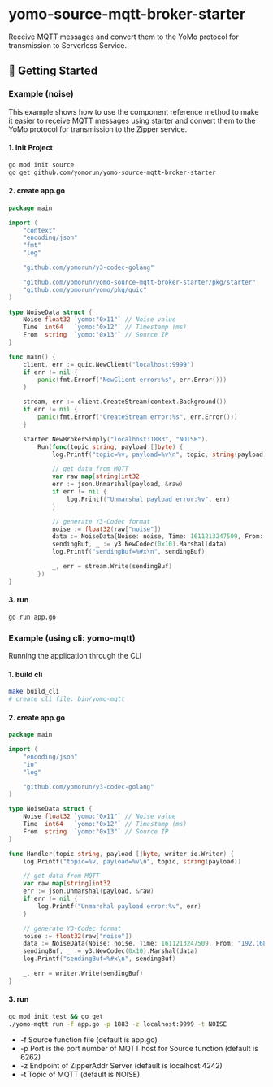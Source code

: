 # yomo-source-mqtt-broker-starter
Receive MQTT messages and convert them to the YoMo protocol for transmission to Serverless Service.

## 🚀 Getting Started

### Example (noise)

This example shows how to use the component reference method to make it easier to receive MQTT messages using starter and convert them to the YoMo protocol for transmission to the Zipper service.

#### 1. Init Project

```bash
go mod init source
go get github.com/yomorun/yomo-source-mqtt-broker-starter
```

#### 2. create app.go 

```go
package main

import (
	"context"
	"encoding/json"
	"fmt"
	"log"

	"github.com/yomorun/y3-codec-golang"

	"github.com/yomorun/yomo-source-mqtt-broker-starter/pkg/starter"
	"github.com/yomorun/yomo/pkg/quic"
)

type NoiseData struct {
	Noise float32 `yomo:"0x11"` // Noise value
	Time  int64   `yomo:"0x12"` // Timestamp (ms)
	From  string  `yomo:"0x13"` // Source IP
}

func main() {
	client, err := quic.NewClient("localhost:9999")
	if err != nil {
		panic(fmt.Errorf("NewClient error:%s", err.Error()))
	}

	stream, err := client.CreateStream(context.Background())
	if err != nil {
		panic(fmt.Errorf("CreateStream error:%s", err.Error()))
	}

	starter.NewBrokerSimply("localhost:1883", "NOISE").
		Run(func(topic string, payload []byte) {
			log.Printf("topic=%v, payload=%v\n", topic, string(payload))

			// get data from MQTT
			var raw map[string]int32
			err := json.Unmarshal(payload, &raw)
			if err != nil {
				log.Printf("Unmarshal payload error:%v", err)
			}

			// generate Y3-Codec format
			noise := float32(raw["noise"])
			data := NoiseData{Noise: noise, Time: 1611213247509, From: "192.168.1.1"}
			sendingBuf, _ := y3.NewCodec(0x10).Marshal(data)
			log.Printf("sendingBuf=%#x\n", sendingBuf)

			_, err = stream.Write(sendingBuf)
		})
}
```

#### 3. run 

```bash
go run app.go
```

### Example (using cli: yomo-mqtt)

Running the application through the CLI

#### 1. build cli 

```bash
make build_cli
# create cli file: bin/yomo-mqtt
```

#### 2. create app.go

```go
package main

import (
	"encoding/json"
	"io"
	"log"

	"github.com/yomorun/y3-codec-golang"
)

type NoiseData struct {
	Noise float32 `yomo:"0x11"` // Noise value
	Time  int64   `yomo:"0x12"` // Timestamp (ms)
	From  string  `yomo:"0x13"` // Source IP
}

func Handler(topic string, payload []byte, writer io.Writer) {
	log.Printf("topic=%v, payload=%v\n", topic, string(payload))

	// get data from MQTT
	var raw map[string]int32
	err := json.Unmarshal(payload, &raw)
	if err != nil {
		log.Printf("Unmarshal payload error:%v", err)
	}

	// generate Y3-Codec format
	noise := float32(raw["noise"])
	data := NoiseData{Noise: noise, Time: 1611213247509, From: "192.168.1.1"}
	sendingBuf, _ := y3.NewCodec(0x10).Marshal(data)
	log.Printf("sendingBuf=%#x\n", sendingBuf)

	_, err = writer.Write(sendingBuf)
}
```

#### 3. run

```bash
go mod init test && go get
./yomo-mqtt run -f app.go -p 1883 -z localhost:9999 -t NOISE
```

- -f Source function file (default is app.go)
- -p Port is the port number of MQTT host for Source function (default is 6262)
- -z Endpoint of ZipperAddr Server (default is localhost:4242)
- -t Topic of MQTT (default is NOISE)
